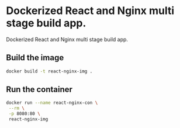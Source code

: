 # Dockerized React and Nginx multi stage build app.

Dockerized React and Nginx multi stage build app.

## Build the image

```bash
docker build -t react-nginx-img .
```

## Run the container

```bash
docker run --name react-nginx-con \
 --rm \
 -p 8080:80 \
 react-nginx-img
```
